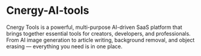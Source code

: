 # Cnergy-AI-tools
Cnergy Tools is a powerful, multi-purpose AI-driven SaaS platform that brings together essential tools for creators, developers, and professionals. From AI image generation to article writing, background removal, and object erasing — everything you need is in one place.

